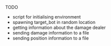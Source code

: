 TODO
- script for initialising environment
- spawning target_bot in random location
- getting information about the damage dealer
- sending damage information to a file
- sending position information to a file